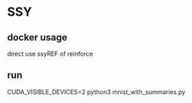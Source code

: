 # SSY
## docker usage
direct use ssyREF of reinforce

## run
CUDA_VISIBLE_DEVICES=2 python3 mnist_with_summaries.py 
